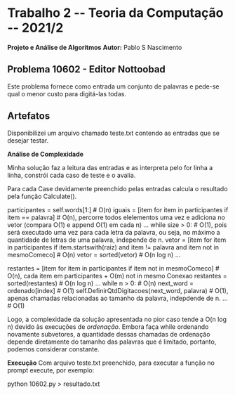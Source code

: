 # Trabalho 2 -- Teoria da Computação -- 2021/2

**Projeto e Análise de Algoritmos**
**Autor:** Pablo S Nascimento

## Problema 10602 - Editor Nottoobad

Este problema fornece como entrada um conjunto de palavras e pede-se qual o menor custo para digitá-las todas.

## Artefatos

Disponibilizei um arquivo chamado teste.txt contendo as entradas que se desejar testar.

**Análise de Complexidade**

Minha solução faz a leitura das entradas e as interpreta pelo for linha a linha, constrói cada caso de teste e o avalia. 

Para cada Case devidamente preenchido pelas entradas calcula o resultado pela função Calculate().

participantes = self.words[1:]                                  # O(n)
iguais = [item for item in participantes if item == palavra]    # O(n), percorre todos elelementos uma vez e adiciona no vetor (compara O(1) e append O(1) em cada n)
...
while size > 0:                                                 # O(1), pois será executado uma vez para cada letra da palavra, ou seja, no máximo a quantidade de letras de uma palavra, independe de n.
    vetor = [item for item in participantes if item.startswith(raiz) and item != palavra and item not in mesmoComeco]                     # O(n)
    vetor = sorted(vetor)                                       # O(n log n)
    ...

restantes = [item for item in participantes if item not in mesmoComeco]     # O(n), cada item em participantes + O(m) not in mesmo Conexao
restantes = sorted(restantes)                                               # O(n log n)
...
while n > 0:                                                    # O(n)
    next_word = ordenado[index]                                 # O(1)
    self.DefinirQtdDigitacoes(next_word, palavra)               # O(1), apenas chamadas relacionadas ao tamanho da palavra, indepdende de n.
    ...                                                         # O(1)

Logo, a complexidade da solução apresentada no pior caso tende a O(n log n) devido às execuções de *ordenação*. Embora faça while ordenando novamente subvetores, a quantidade dessas chamadas de ordenação depende diretamente do tamanho das palavras que é limitado, portanto, podemos considerar constante.

**Execução**
Com arquivo teste.txt preenchido, para executar a função no prompt execute, por exemplo:

python 10602.py > resultado.txt